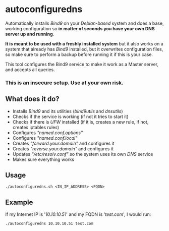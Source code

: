 # autoconfiguredns
Automatically installs *Bind9* on your *Debian-based* system and does a base, working configuration so **in matter of seconds you have your own DNS server up and running**.

**It is meant to be used with a freshly installed system** but it also works on a system that already has *Bind9* installed, but it overwrites configuration files, so make sure to perform a backup before running it if this is your case.

This tool configures the Bind9 service to make it work as a Master server, and accepts all queries.

### **This is an insecure setup. Use at your own risk**.

## What does it do?
* Installs *Bind9* and its utilities (*bind9utils* and *dnsutils*)
* Checks if the service is working (if not it tries to start it)
* Checks if there is *UFW* installed (if it is, creates a new rule, if not, creates iptables rules)
* Configures *"named.conf.options"*
* Configures *"named.conf.local"*
* Creates *"forward.your.domain"* and configures it
* Creates *"reverse.your.domain"* and configures it
* Updates *"/etc/resolv.conf"* so the system uses its own *DNS* service
* Makes sure everything works

## Usage
`./autoconfiguredns.sh <IN_IP_ADDRESS> <FQDN>`

## Example
If my Internet IP is '*10.10.10.51*' and my FQDN is '*test.com*', I would run:

`./autoconfiguredns 10.10.10.51 test.com`
